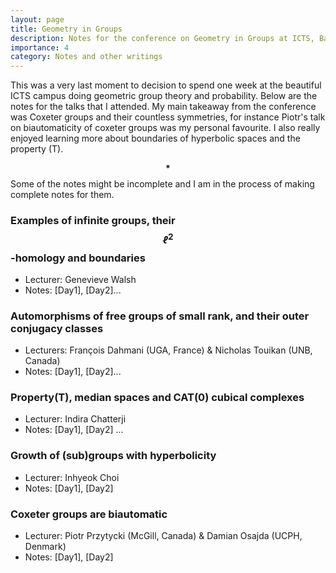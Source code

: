```yaml
---
layout: page
title: Geometry in Groups
description: Notes for the conference on Geometry in Groups at ICTS, Bangalore. (29th July- 2nd Aug)
importance: 4
category: Notes and other writings
---
```


This was a very last moment to decision to spend one week at the beautiful ICTS campus doing geometric group theory and probability. Below are the notes for the talks that I attended. My main takeaway from the conference was Coxeter groups and their countless symmetries, for instance Piotr's talk on biautomaticity of coxeter groups was my personal favourite. I also really enjoyed learning more about boundaries of hyperbolic spaces and the property (T). 


$$\textbf{*}$$Some of the notes might be incomplete and I am in the process of making complete notes for them.

###  Examples of infinite groups, their $$ℓ^2$$-homology and boundaries 
- Lecturer: Genevieve Walsh
- Notes: [Day1], [Day2]...

### Automorphisms of free groups of small rank, and their outer conjugacy classes 
- Lecturers: François Dahmani (UGA, France) & Nicholas Touikan (UNB, Canada)
- Notes: [Day1], [Day2]...

### Property(T), median spaces and CAT(0) cubical complexes 
- Lecturer: Indira Chatterji
- Notes: [Day1], [Day2] ... 

###  Growth of (sub)groups with hyperbolicity
- Lecturer: Inhyeok Choi
- Notes: [Day1], [Day2]

### Coxeter groups are biautomatic
- Lecturer: Piotr Przytycki (McGill, Canada) & Damian Osajda (UCPH, Denmark)
- Notes: [Day1], [Day2]